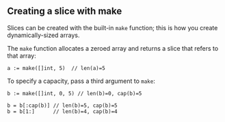 ## Creating a slice with make

Slices can be created with the built-in `make` function; this is how you create dynamically-sized arrays.

The `make` function allocates a zeroed array and returns a slice that refers to that array:

```
a := make([]int, 5)  // len(a)=5
```

To specify a capacity, pass a third argument to `make`:

```
b := make([]int, 0, 5) // len(b)=0, cap(b)=5

b = b[:cap(b)] // len(b)=5, cap(b)=5
b = b[1:]      // len(b)=4, cap(b)=4
```